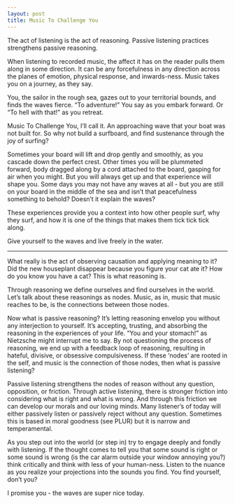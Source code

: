 ```yaml
---
layout: post
title: Music To Challenge You
---
```


The act of listening is the act of reasoning. Passive listening practices strengthens passive reasoning.

When listening to recorded music, the affect it has on the reader pulls them along in some direction. It can be any forcefulness in any direction across the planes of emotion, physical response, and inwards-ness. Music takes you on a journey, as they say.

You, the sailor in the rough sea, gazes out to your territorial bounds, and finds the waves fierce. “To adventure!” You say as you embark forward. Or “To hell with that!” as you retreat.

Music To Challenge You, I’ll call it. An approaching wave that your boat was not built for. So why not build a surfboard, and find sustenance through the joy of surfing?

Sometimes your board will lift and drop gently and smoothly, as you cascade down the perfect crest. Other times you will be plummeted forward, body dragged along by a cord attached to the board, gasping for air when you might. But you will always get up and that experience will shape you. Some days you may not have any waves at all - but you are still on your board in the middle of the sea and isn’t that peacefulness something to behold? Doesn’t it explain the waves?

These experiences provide you a context into how other people surf, why they surf, and how it is one of the things that makes them tick tick tick along.

Give yourself to the waves and live freely in the water.


---



What really is the act of observing causation and applying meaning to it? Did the new houseplant disappear because you figure your cat ate it? How do you know you have a cat? This is what reasoning is.

Through reasoning we define ourselves and find ourselves in the world. Let’s talk about these reasonings as nodes. Music, as in, music that music reaches to be, is the connections between those nodes.

Now what is passive reasoning? It’s letting reasoning envelop you without any interjection to yourself. It’s accepting, trusting, and absorbing the reasoning in the experiences of your life. “You and your stomach!” as Nietzsche might interrupt me to say. By not questioning the process of reasoning, we end up with a feedback loop of reasoning, resulting in hateful, divisive, or obsessive compulsiveness. If these ‘nodes’ are rooted in the self, and music is the connection of those nodes, then what is passive listening?

Passive listening strengthens the nodes of reason without any question, opposition, or friction. Through active listening, there is stronger friction into considering what is right and what is wrong. And through this friction we can develop our morals and our loving minds. Many listener’s of today will either passively listen or passively reject without any question. Sometimes this is based in moral goodness (see PLUR) but it is narrow and temperamental.

As you step out into the world (or step in) try to engage deeply and fondly with listening. If the thought comes to tell you that some sound is right or some sound is wrong (is the car alarm outside your window annoying you?) think critically and think with less of your human-ness. Listen to the nuance as you realize your projections into the sounds you find. You find yourself, don’t you?

I promise you - the waves are super nice today.

